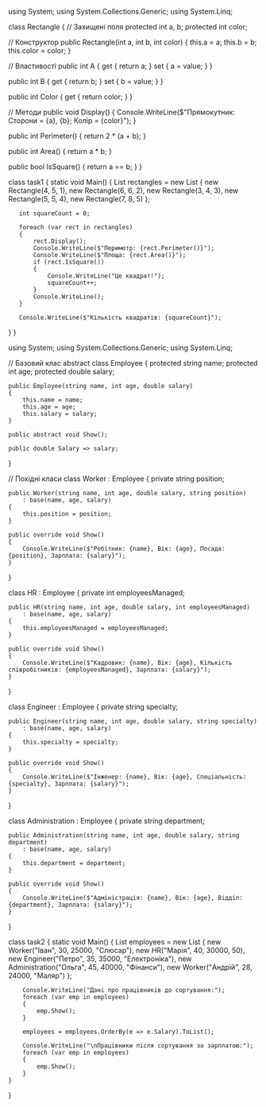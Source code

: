 using System;
using System.Collections.Generic;
using System.Linq;

class Rectangle
{
   // Захищені поля
   protected int a, b;
   protected int color;

   // Конструктор
   public Rectangle(int a, int b, int color)
   {
       this.a = a;
       this.b = b;
       this.color = color;
   }

   // Властивості
   public int A
   {
       get { return a; }
       set { a = value; }
   }

   public int B
   {
       get { return b; }
       set { b = value; }
   }

   public int Color
   {
       get { return color; }
   }

   // Методи
   public void Display()
   {
       Console.WriteLine($"Прямокутник: Сторони = {a}, {b}; Колір = {color}");
   }

   public int Perimeter()
   {
       return 2 * (a + b);
   }

   public int Area()
   {
       return a * b;
   }

   public bool IsSquare()
   {
       return a == b;
   }
}

class task1
{
   static void Main()
   {
       List<Rectangle> rectangles = new List<Rectangle>
       {
           new Rectangle(4, 5, 1),
           new Rectangle(6, 6, 2),
           new Rectangle(3, 4, 3),
           new Rectangle(5, 5, 4),
           new Rectangle(7, 8, 5)
       };

       int squareCount = 0;

       foreach (var rect in rectangles)
       {
           rect.Display();
           Console.WriteLine($"Периметр: {rect.Perimeter()}");
           Console.WriteLine($"Площа: {rect.Area()}");
           if (rect.IsSquare())
           {
               Console.WriteLine("Це квадрат!");
               squareCount++;
           }
           Console.WriteLine();
       }

       Console.WriteLine($"Кількість квадратів: {squareCount}");
   }
}


using System;
using System.Collections.Generic;
using System.Linq;


// Базовий клас
abstract class Employee
{
    protected string name;
    protected int age;
    protected double salary;

    public Employee(string name, int age, double salary)
    {
        this.name = name;
        this.age = age;
        this.salary = salary;
    }

    public abstract void Show();

    public double Salary => salary;
}

// Похідні класи
class Worker : Employee
{
    private string position;

    public Worker(string name, int age, double salary, string position)
        : base(name, age, salary)
    {
        this.position = position;
    }

    public override void Show()
    {
        Console.WriteLine($"Робiтник: {name}, Вiк: {age}, Посада: {position}, Зарплата: {salary}");
    }
}

class HR : Employee
{
    private int employeesManaged;

    public HR(string name, int age, double salary, int employeesManaged)
        : base(name, age, salary)
    {
        this.employeesManaged = employeesManaged;
    }

    public override void Show()
    {
        Console.WriteLine($"Кадровик: {name}, Вiк: {age}, Кiлькiсть спiвробiтникiв: {employeesManaged}, Зарплата: {salary}");
    }
}

class Engineer : Employee
{
    private string specialty;

    public Engineer(string name, int age, double salary, string specialty)
        : base(name, age, salary)
    {
        this.specialty = specialty;
    }

    public override void Show()
    {
        Console.WriteLine($"Iнженер: {name}, Вiк: {age}, Спецiальнiсть: {specialty}, Зарплата: {salary}");
    }
}

class Administration : Employee
{
    private string department;

    public Administration(string name, int age, double salary, string department)
        : base(name, age, salary)
    {
        this.department = department;
    }

    public override void Show()
    {
        Console.WriteLine($"Адмiнiстрацiя: {name}, Вiк: {age}, Вiддiл: {department}, Зарплата: {salary}");
    }
}

class task2
{
    static void Main()
    {
        List<Employee> employees = new List<Employee>
        {
            new Worker("Iван", 30, 25000, "Слюсар"),
            new HR("Марiя", 40, 30000, 50),
            new Engineer("Петро", 35, 35000, "Електронiка"),
            new Administration("Ольга", 45, 40000, "Фiнанси"),
            new Worker("Андрiй", 28, 24000, "Маляр")
        };

        Console.WriteLine("Данi про працiвникiв до сортування:");
        foreach (var emp in employees)
        {
            emp.Show();
        }

        employees = employees.OrderBy(e => e.Salary).ToList();

        Console.WriteLine("\nПрацiвники пiсля сортування за зарплатою:");
        foreach (var emp in employees)
        {
            emp.Show();
        }
    }
}

